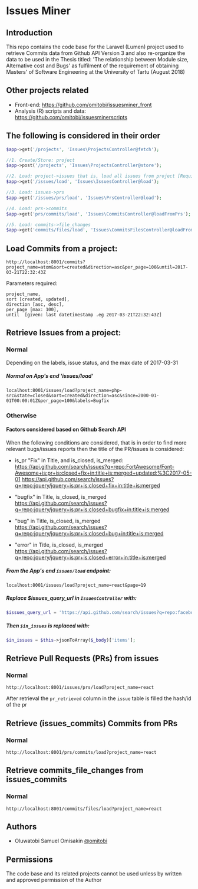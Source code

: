 # Issues Miner

## Introduction

This repo contains the code base for the Laravel (Lumen) project used to retrieve Commits data from Github API Version 3 and also re-organize the data to be used in the Thesis titled: 'The relationship between Module size, Alternative cost and Bugs' as fulfilment of the requirement of obtaining Masters' of Software Engineering at the University of Tartu (August 2018)

## Other projects related

- Front-end: https://github.com/omitobi/issuesminer_front
- Analysis (R) scripts and data: https://github.com/omitobi/issuesminerscripts

## The following is considered in their order
```php
$app->get('/projects', 'Issues\ProjectsController@fetch');

//1. Create/Store: project
$app->post('/projects', 'Issues\ProjectsController@store');

//2. Load: project->issues that is, load all issues from project [Requires: project_name] [Optional: page(number) based on the next_page field in the response]
$app->get('/issues/load', 'Issues\IssuesController@load');

//3. Load: issues->prs
$app->get('/issues/prs/load', 'Issues\PrsController@load');

//4. Load: prs->commits
$app->get('prs/commits/load', 'Issues\CommitsController@loadFromPrs');

//5. Load: commits->file_changes
$app->get('commits/files/load', 'Issues\CommitsFilesController@loadFromCommits');
```

## Load Commits from a project:

```$xslt
http://localhost:8001/commits?project_name=atom&sort=created&direction=asc&per_page=100&until=2017-03-21T22:32:43Z
```

Parameters required:
```$xslt
project_name,
sort [created, updated],
direction [asc, desc],
per_page [max: 100],
until  [given: last datetimestamp .eg 2017-03-21T22:32:43Z]
```

## Retrieve Issues from a project:

### Normal

Depending on the labels, issue status, and the max date of 2017-03-31

##### Normal on App's end 'issues/load'

```text
localhost:8001/issues/load?project_name=php-src&state=closed&sort=created&direction=asc&since=2000-01-01T00:00:01Z&per_page=100&labels=Bugfix
```

### Otherwise

#### Factors considered based on Github Search API 
When the following conditions are considered, that is in order to find more relevant bugs/issues reports then the title of the PR/issues is considered:

- is_pr "Fix" in Title, and is_closed, is_merged:
https://api.github.com/search/issues?q=repo:FortAwesome/Font-Awesome+is:pr+is:closed+fix+in:title+is:merged+updated:%3C2017-05-01
https://api.github.com/search/issues?q=repo:jquery/jquery+is:pr+is:closed+fix+in:title+is:merged

- "bugfix" in Title, is_closed, is_merged
https://api.github.com/search/issues?q=repo:jquery/jquery+is:pr+is:closed+bugfix+in:title+is:merged

- "bug" in Title, is_closed, is_merged
https://api.github.com/search/issues?q=repo:jquery/jquery+is:pr+is:closed+bug+in:title+is:merged

- "error" in Title, is_closed, is_merged
https://api.github.com/search/issues?q=repo:jquery/jquery+is:pr+is:closed+error+in:title+is:merged

##### From the App's end `issues/load` endpoint:

```text
localhost:8001/issues/load?project_name=react&page=19
```

##### Replace $issues_query_url in `IssuesController` with: 
```php
$issues_query_url = 'https://api.github.com/search/issues?q=repo:facebook/react+is:pr+is:closed+fix+in:title+is:merged+created:%3C2017-03-31+sort%3Acreated-asc&'.$_query;
```

##### Then `$in_issues`  is replaced with:
 ```php
$in_issues = $this->jsonToArray($_body)['items'];
```

## Retrieve Pull Requests (PRs) from issues

### Normal

```text
http://localhost:8001/issues/prs/load?project_name=react
```

After retrieval the `pr_retrieved` column in the `issue` table is filled the hash/id of the pr

## Retrieve (issues_commits) Commits from PRs

### Normal

```text
http://localhost:8001/prs/commits/load?project_name=react
```

## Retrieve commits_file_changes from issues_commits

### Normal

```text
http://localhost:8001/commits/files/load?project_name=react
```

## Authors

- Oluwatobi Samuel Omisakin [@omitobi](https://github.com/omitobi)

## Permissions

The code base and its related projects cannot be used unless by written and approved permission of the Author
